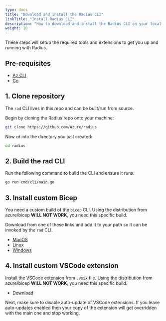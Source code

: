 ```yaml
---
type: docs
title: "Download and install the Radius CLI"
linkTitle: "Install Radius CLI"
description: "How to download and install the Radius CLI on your local machine"
weight: 10
---
```


These steps will setup the required tools and extensions to get you up and running with Radius.

## Pre-requisites

- [Az CLI](https://docs.microsoft.com/en-us/cli/azure/install-azure-cli)
- [Go](https://golang.org/dl/)

## 1. Clone repository

The `rad` CLI lives in this repo and can be built/run from source.

Begin by cloning the Radius repo onto your machine:

```sh
git clone https://github.com/Azure/radius
```

Now `cd` into the directory you just created:

```sh
cd radius
```

## 2. Build the rad CLI

Run the following command to build the CLI and ensure it runs:

```sh
go run cmd/cli/main.go
```

## 3. Install custom Bicep

You need a custom build of the `bicep` CLI. Using the distribution from azure/bicep **WILL NOT WORK**, you need this specific build.

Download from one of these links and add it to your path so it can be invoked by the `rad` CLI.

- [MacOS](https://radiuspublic.blob.core.windows.net/tools/macos-x64/bicep)
- [Linux](https://radiuspublic.blob.core.windows.net/tools/linux-x64/bicep)
- [Windows](https://radiuspublic.blob.core.windows.net/tools/windows-x64/bicep.exe)

## 4. Install custom VSCode extension

Install the VSCode extension from `.vsix` file. Using the distribution from azure/bicep **WILL NOT WORK**, you need this specific build.

- [Download](https://radiuspublic.blob.core.windows.net/tools/vscode-bicep.vsix)

Next, make sure to disable auto-update of VSCode extensions. If you leave auto-updates enabled then your copy of the extension will get overridden with the main one and stop working.
